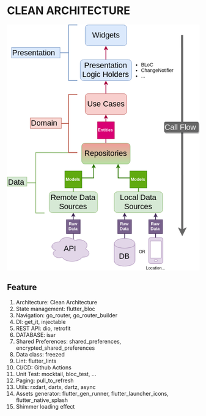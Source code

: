 # CLEAN ARCHITECTURE

![clean architecture](./images/Clean-Architecture-Flutter-Diagram.webp)

## Feature

1. Architecture: Clean Architecture
2. State management: flutter_bloc
3. Navigation: go_router, go_router_builder
4. DI: get_it, injectable
5. REST API: dio, retrofit
6. DATABASE: isar
7. Shared Preferences: shared_preferences, encrypted_shared_preferences
8. Data class: freezed
9. Lint: flutter_lints
10. CI/CD: Github Actions
11. Unit Test: mocktail, bloc_test, ...
12. Paging: pull_to_refresh
13. Utils: rxdart, dartx, dartz, async
14. Assets generator: flutter_gen_runner, flutter_launcher_icons, flutter_native_splash
15. Shimmer loading effect
